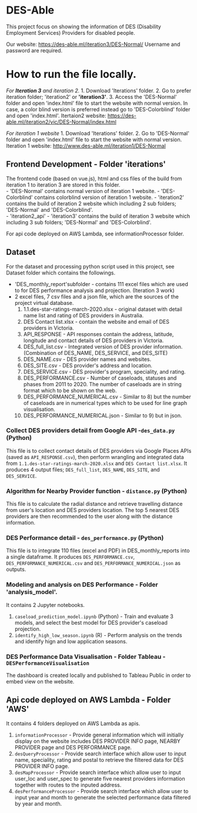 # DES-Able

This project focus on showing the information of DES (Disability Employment Services) Providers for disabled people. 

Our website: https://des-able.ml/iteration3/DES-Normal/
Username and password are required. 

# How to run the file locally.

*For **Iteration 3** and iteration 2.*
    1. Download 'Iterations' folder.
    2. Go to prefer iteration folder; 'iteration2' or **'iteration3'**.
    3. Access the 'DES-Normal' folder and open 'index.html' file to start the website with normal version. In case, a color blind version is preferred instead go to 'DES-Colorblind' folder and open 'index.html'.
    Itertaion2 website: https://des-able.ml/iteration2/vic/DES-Normal/index.html

*For iteration 1 website*
    1. Download 'Iterations' folder.
    2. Go to 'DES-Normal' folder and open 'index.html' file to start the website with normal version.
    Iteration 1 website: http://www.des-able.ml/iteration1/DES-Normal 
      
## Frontend Development - Folder 'iterations'
The frontend code (based on vue.js), html and css files of the build from iteration 1 to iteration 3 are stored in this folder.   
      - 'DES-Normal' contains normal version of iteration 1 website.
      - 'DES-Colorblind' contains colorblind version of iteration 1 website. 
      - 'iteration2' contains the build of iteration 2 website which including 2 sub folders; 'DES-Normal' and 'DES-Colorblind'.  
      - 'iteration2_api'
      - 'iteration3' contains the build of iteration 3 website which including 3 sub folders; 'DES-Normal' and 'DES-Colorblind'.  
          
For api code deployed on AWS Lambda, see informationProcessor folder.

## Dataset
For the dataset and processing python script used in this project, see Dataset folder which contains the followings.
  - 'DES_monthly_report'subfolder - contains 111 excel files which are used to for DES performance analysis and projection. (Iteration 3 work) 
  - 2 excel files, 7 csv files and a json file, which are the sources of the project virtual database. 
      1) 1.1.des-star-ratings-march-2020.xlsx - original dataset with detail name list and rating of DES providers in Australia.
      2) DES Contact list.xlsx - contain the website and email of DES providers in Victoria.
      3) API_RESPONSE - API responses contain the address, latitude, longitude and contact details of DES providers in Victoria.
      4) DES_full_list.csv - Integrated version of DES provider information. (Combination of DES_NAME, DES_SERVICE, and DES_SITE)
      5) DES_NAME.csv - DES provider names and websites.
      6) DES_SITE.csv - DES provider's address and location.
      7) DES_SERVICE.csv - DES provider's program, speciality, and rating. 
      8) DES_PERFORMANCE.csv - Number of caseloads, statuses and phases from 2011 to 2020. The number of caseloads are in string format which to be shown on the web.  
      9) DES_PERFORMANCE_NUMERICAL.csv - Similar to 8) but the number of caseloads are in numerical types which to be used for line graph visualisation. 
      10) DES_PERFORMANCE_NUMERICAL.json - Similar to 9) but in json. 

### Collect DES providers detail from Google API -`des_data.py` (Python)
This file is to collect contact details of DES providers via Google Places APIs (saved as `API_RESPONSE.csv`), then perform wrangling and integrated data from `1.1.des-star-ratings-march-2020.xlsx` and `DES Contact list.xlsx`. It produces 4 output files; `DES_full_list`, `DES_NAME`, `DES_SITE`, and `DES_SERVICE`.

### Algorithm for Nearby Provider function - `distance.py` (Python)
This file is to calculate the radial distance and retrieve travelling distance from user's location and DES providers
location. The top 5 nearest DES providers are then recommended to the user along with the distance information.

### DES Performance detail - `des_performance.py` (Python)
This file is to integrate 110 files (excel and PDF) in DES_monthly_reports into a single dataframe. It produces `DES_PERFORMANCE.csv`, `DES_PERFORMANCE_NUMERICAL.csv` and `DES_PERFORMANCE_NUMERICAL.json` as outputs. 

### Modeling and analysis on DES Performance - Folder 'analysis_model'.
It contains 2 Jupyter notebooks. 
1) `caseload_prediction_model.ipynb` (Python) - Train and evaluate 3 models, and select the best model for DES provider's caseload projection. 
2) `identify_high_low_season.ipynb` (R) - Perform analysis on the trends and identify hign and low application seasons.

### DES Performance Data Visualisation - Folder Tableau - `DESPerformanceVisualisation`
The dashboard is created locally and published to Tableau Public in order to embed view on the website. 


## Api code deployed on AWS Lambda - Folder 'AWS'
It contains 4 folders deployed on AWS Lambda as apis.
1) `informationProcessor` - Provide general information which will initially display on the website includes DES PROVIDER INFO page, NEARBY PROVIDER page and DES PERFORMANCE page.
2) `desQueryProcessor` - Provide search interface which allow user to input name, speciality, rating and postal to retrieve the filtered data for DES PROVIDER INFO page.
3) `desMapProcessor` - Provide search interface which allow user to input user_loc and user_spec to generate five nearest providers information together with routes to the inputed address.
4) `desPerformanceProcessor` - Provide search interface which allow user to input year and month to generate the selected performance data filtered by year and month.
